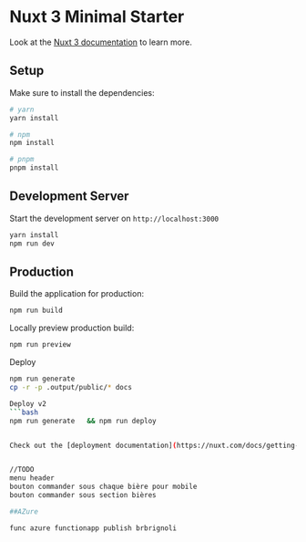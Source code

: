 # Nuxt 3 Minimal Starter

Look at the [Nuxt 3 documentation](https://nuxt.com/docs/getting-started/introduction) to learn more.

## Setup

Make sure to install the dependencies:

```bash
# yarn
yarn install

# npm
npm install

# pnpm
pnpm install
```

## Development Server

Start the development server on `http://localhost:3000`

```bash
yarn install
npm run dev
```

## Production

Build the application for production:

```bash
npm run build
```

Locally preview production build:

```bash
npm run preview
```

Deploy
```bash
npm run generate   
cp -r -p .output/public/* docs          

Deploy v2
```bash
npm run generate   && npm run deploy


Check out the [deployment documentation](https://nuxt.com/docs/getting-started/deployment) for more information.


//TODO
menu header
bouton commander sous chaque bière pour mobile
bouton commander sous section bières

##AZure 

func azure functionapp publish brbrignoli     
